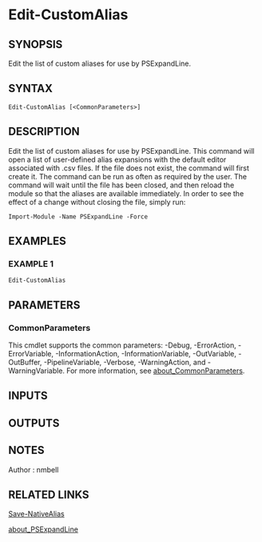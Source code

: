 # Edit-CustomAlias

## SYNOPSIS
Edit the list of custom aliases for use by PSExpandLine.

## SYNTAX

```
Edit-CustomAlias [<CommonParameters>]
```

## DESCRIPTION
Edit the list of custom aliases for use by PSExpandLine.
This command will open a list of user-defined alias expansions with the default editor associated with .csv files.
If the file does not exist, the command will first create it.
The command can be run as often as required by the user.
The command will wait until the file has been closed, and then reload the module so that the aliases are available immediately.
In order to see the effect of a change without closing the file, simply run:

`Import-Module -Name PSExpandLine -Force`

## EXAMPLES

### EXAMPLE 1
```
Edit-CustomAlias
```

## PARAMETERS

### CommonParameters
This cmdlet supports the common parameters: -Debug, -ErrorAction, -ErrorVariable, -InformationAction, -InformationVariable, -OutVariable, -OutBuffer, -PipelineVariable, -Verbose, -WarningAction, and -WarningVariable. For more information, see [about_CommonParameters](http://go.microsoft.com/fwlink/?LinkID=113216).

## INPUTS


## OUTPUTS


## NOTES
Author : nmbell

## RELATED LINKS

[Save-NativeAlias](Save-NativeAlias.md)

[about_PSExpandLine](about_PSExpandLine.md)



